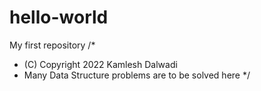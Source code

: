 # hello-world
My first repository
/*
 * (C) Copyright 2022 Kamlesh Dalwadi
 * Many Data Structure problems are to be solved here
 */
